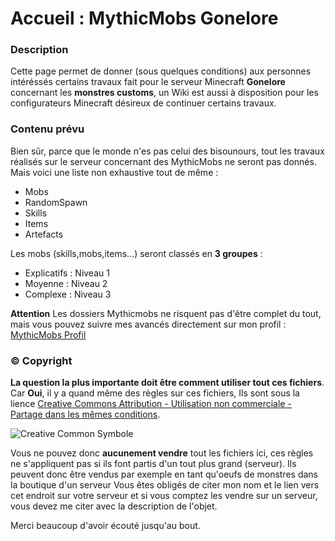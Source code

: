 # Accueil : MythicMobs Gonelore


### Description

Cette page permet de donner (sous quelques conditions) aux personnes intéréssés certains travaux fait pour le serveur Minecraft **Gonelore** concernant les **monstres customs**, un Wiki est aussi à disposition pour les configurateurs Minecraft désireux de continuer certains travaux.

### Contenu prévu

Bien sûr, parce que le monde n'es pas celui des bisounours, tout les travaux réalisés sur le serveur concernant des MythicMobs ne seront pas donnés.
Mais voici une liste non exhaustive tout de même :

  * Mobs
  * RandomSpawn
  * Skills
  * Items
  * Artefacts

Les mobs (skills,mobs,items...) seront classés en **3 groupes** :

* Explicatifs : Niveau 1
* Moyenne : Niveau 2
* Complexe : Niveau 3

**Attention** Les dossiers Mythicmobs ne risquent pas d'être complet du tout, mais vous pouvez suivre mes avancés directement sur mon profil : [MythicMobs Profil](http://mythicmobs.net/index.php?members/whiterun_sword.2685/)

### © Copyright

**La question la plus importante doit être comment utiliser tout ces fichiers**. Car **Oui**, il y a quand même des règles sur ces fichiers, Ils sont sous la lience [Creative Commons Attribution - Utilisation non commerciale - Partage dans les mêmes conditions](https://creativecommons.org/licenses/by-nc-sa/4.0/legalcode.fr).

![Creative Common Symbole](https://licensebuttons.net/l/by-nc-sa/3.0/nl/88x31.png)

Vous ne pouvez donc **aucunement vendre** tout les fichiers ici, ces règles ne s'appliquent pas si ils font partis d'un tout plus grand (serveur). Ils peuvent donc être vendus par exemple en tant qu'oeufs de monstres dans la boutique d'un serveur
Vous êtes obligés de citer mon nom et le lien vers cet endroit sur votre serveur et si vous comptez les vendre sur un serveur, vous devez me citer avec la description de l'objet.

Merci beaucoup d'avoir écouté jusqu'au bout.

